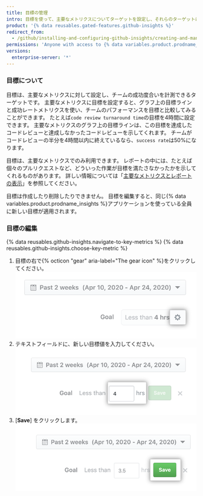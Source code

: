 ```yaml
---
title: 目標の管理
intro: 目標を使って、主要なメトリクスについてターゲットを設定し、それらのターゲットに到達する成功を計測できます。
product: '{% data reusables.gated-features.github-insights %}'
redirect_from:
  - /github/installing-and-configuring-github-insights/creating-and-managing-goals
permissions: 'Anyone with access to {% data variables.product.prodname_insights %} can manage goals.'
versions:
  enterprise-server: '*'
---
```


### 目標について

目標は、主要なメトリクスに対して設定し、チームの成功度合いを計測できるターゲットです。 主要なメトリクスに目標を設定すると、グラフ上の目標ラインと成功レートメトリクスを使い、チームのパフォーマンスを目標と比較してみることができます。 たとえば`code review turnaround time`の目標を4時間に設定できます。 主要なメトリクスのグラフ上の目標ラインは、この目標を達成したコードレビューと達成しなかったコードレビューを示してくれます。 チームがコードレビューの半分を4時間以内に終えているなら、`success rate`は50%になります。

目標は、主要なメトリクスでのみ利用できます。 レポートの中には、たとえば個々のプルリクエストなど、どういった作業が目標を満たさなかったかを示してくれるものがあります。 詳しい情報については「[主要なメトリクスとレポートの表示](/insights/exploring-your-usage-of-github-enterprise/viewing-key-metrics-and-reports)」を参照してください。

目標は作成したり削除したりできません。 目標を編集すると、同じ{% data variables.product.prodname_insights %}アプリケーションを使っている全員に新しい目標が適用されます。

### 目標の編集

{% data reusables.github-insights.navigate-to-key-metrics %}
{% data reusables.github-insights.choose-key-metric %}
1. 目標の右で{% octicon "gear" aria-label="The gear icon" %}をクリックしてください。 ![目標を編集するためのギアアイコン](/assets/images/help/insights/edit-goal.png)
2. テキストフィールドに、新しい目標値を入力してください。 ![目標値フィールド](/assets/images/help/insights/input-goal.png)
3. [**Save**] をクリックします。 ![目標の保存](/assets/images/help/insights/save-goal.png)
